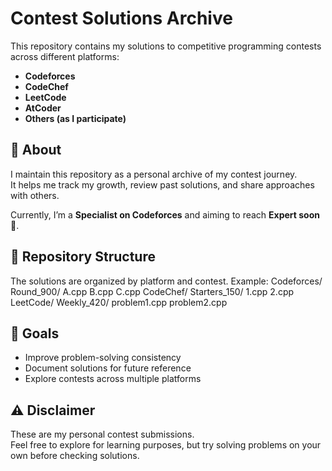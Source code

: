 # Contest Solutions Archive

This repository contains my solutions to competitive programming contests across different platforms:

- **Codeforces**
- **CodeChef**
- **LeetCode**
- **AtCoder**
- **Others (as I participate)**

## 📌 About
I maintain this repository as a personal archive of my contest journey.  
It helps me track my growth, review past solutions, and share approaches with others.  

Currently, I’m a **Specialist on Codeforces** and aiming to reach **Expert soon** 🚀.  

## 📂 Repository Structure
The solutions are organized by platform and contest. Example:
Codeforces/
  Round_900/
    A.cpp
    B.cpp
    C.cpp
CodeChef/
  Starters_150/
    1.cpp
    2.cpp
LeetCode/
  Weekly_420/
    problem1.cpp
    problem2.cpp

## 🎯 Goals
- Improve problem-solving consistency  
- Document solutions for future reference  
- Explore contests across multiple platforms  

## ⚠️ Disclaimer
These are my personal contest submissions.  
Feel free to explore for learning purposes, but try solving problems on your own before checking solutions.  
